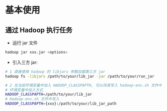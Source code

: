 # 基本使用

## 通过 Hadoop 执行任务

- 运行 jar 文件
```bash
hadoop jar xxx.jar <options>
```

- 引入三方 jar:
```bash
# 1 直接使用 hadoop 的 libjars 参数加载第三方 jar
hadoop fs -libjars /path/to/your/lib_jar -jar /path/to/your/run_jar

# 2 在当前环境变量中加入 HADOOP_CLASSPAPTH, 可以将其写入 hadoop-env.sh 文件中让其启动时自动扫描到所需的依赖
# 环境变量中加入方式
HADOOP_CLASSPAPTH=/path/to/your/lib_jar
# Hadoop-env.sh 文件中写入
HADOOP_CLASSPAPTH={xxx}:/path/to/your/lib_jar_path
```
